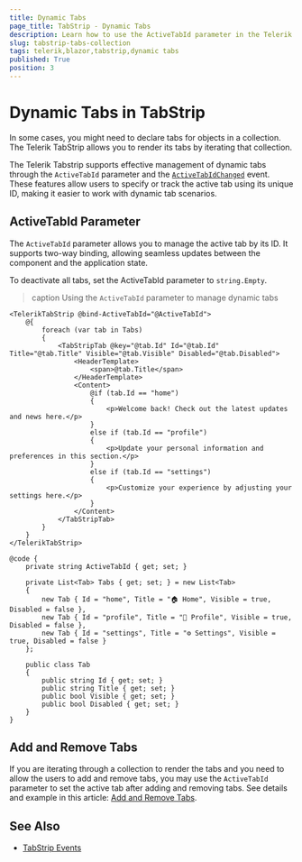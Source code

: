 ```yaml
---
title: Dynamic Tabs
page_title: TabStrip - Dynamic Tabs
description: Learn how to use the ActiveTabId parameter in the Telerik TabStrip for Blazor to manage dynamic tabs.
slug: tabstrip-tabs-collection
tags: telerik,blazor,tabstrip,dynamic tabs
published: True
position: 3
---
```


# Dynamic Tabs in TabStrip

In some cases, you might need to declare tabs for objects in a collection. The Telerik TabStrip allows you to render its tabs by iterating that collection. 

The Telerik Tabstrip supports effective management of dynamic tabs through the `ActiveTabId` parameter and the [`ActiveTabIdChanged`](slug:tabstrip-events#activetabidchanged) event. These features allow users to specify or track the active tab using its unique ID, making it easier to work with dynamic tab scenarios.

## ActiveTabId Parameter

The `ActiveTabId` parameter allows you to manage the active tab by its ID. It supports two-way binding, allowing seamless updates between the component and the application state.

To deactivate all tabs, set the ActiveTabId parameter to `string.Empty`.

>caption Using the `ActiveTabId` parameter to manage dynamic tabs

````RAZOR
<TelerikTabStrip @bind-ActiveTabId="@ActiveTabId">
    @{
        foreach (var tab in Tabs)
        {
            <TabStripTab @key="@tab.Id" Id="@tab.Id" Title="@tab.Title" Visible="@tab.Visible" Disabled="@tab.Disabled">
                <HeaderTemplate>
                    <span>@tab.Title</span>
                </HeaderTemplate>
                <Content>
                    @if (tab.Id == "home")
                    {
                        <p>Welcome back! Check out the latest updates and news here.</p>
                    }
                    else if (tab.Id == "profile")
                    {
                        <p>Update your personal information and preferences in this section.</p>
                    }
                    else if (tab.Id == "settings")
                    {
                        <p>Customize your experience by adjusting your settings here.</p>
                    }
                </Content>
            </TabStripTab>
        }
    }
</TelerikTabStrip>

@code {
    private string ActiveTabId { get; set; }

    private List<Tab> Tabs { get; set; } = new List<Tab>
    {
        new Tab { Id = "home", Title = "🏠 Home", Visible = true, Disabled = false },
        new Tab { Id = "profile", Title = "👤 Profile", Visible = true, Disabled = false },
        new Tab { Id = "settings", Title = "⚙️ Settings", Visible = true, Disabled = false }
    };

    public class Tab
    {
        public string Id { get; set; }
        public string Title { get; set; }
        public bool Visible { get; set; }
        public bool Disabled { get; set; }
    }
}
````

## Add and Remove Tabs

If you are iterating through a collection to render the tabs and you need to allow the users to add and remove tabs, you may use the `ActiveTabId` parameter to set the active tab after adding and removing tabs. See details and example in this article: [Add and Remove Tabs](slug:tabstrip-kb-add-remove-tabs).


## See Also

* [TabStrip Events](slug:tabstrip-events)
